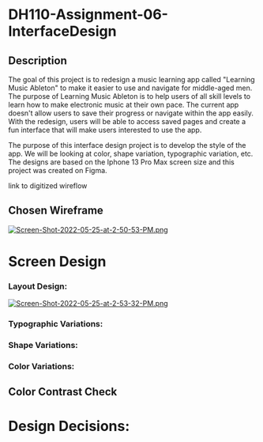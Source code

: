 # DH110-Assignment-06-InterfaceDesign

## Description

The goal of this project is to redesign a music learning app called "Learning Music Ableton" to make it easier to use and navigate for middle-aged men. The purpose of Learning Music Ableton is to help users of all skill levels to learn how to make electronic music at their own pace. The current app doesn't allow users to save their progress or navigate within the app easily. With the redesign, users will be able to access saved pages and create a fun interface that will make users interested to use the app. 

The purpose of this interface design project is to develop the style of the app. We will be looking at color, shape variation, typographic variation, etc. The designs are based on the Iphone 13 Pro Max screen size and this project was created on Figma.



link to digitized wireflow 


## Chosen Wireframe

[![Screen-Shot-2022-05-25-at-2-50-53-PM.png](https://i.postimg.cc/XY1zz644/Screen-Shot-2022-05-25-at-2-50-53-PM.png)](https://postimg.cc/tsPksfsM)

# Screen Design

### Layout Design:

[![Screen-Shot-2022-05-25-at-2-53-32-PM.png](https://i.postimg.cc/sx1BKWcV/Screen-Shot-2022-05-25-at-2-53-32-PM.png)](https://postimg.cc/Pvsr5P9c)

### Typographic Variations:

### Shape Variations:

### Color Variations:


## Color Contrast Check


# Design Decisions: 
